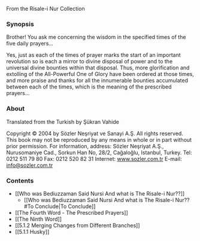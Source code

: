 From the Risale-i Nur Collection 
### Synopsis

Brother! You ask me concerning the wisdom in the specified times of the five daily prayers...

Yes, just as each of the times of prayer marks the start of an important revolution so is each a mirror to divine disposal of power and to the universal divine bounties within that disposal. Thus, more glorification and extolling of the All-Powerful One of Glory have been ordered at those times, and more praise and thanks for all the innumerable bounties accumulated between each of the times, which is the meaning of the prescribed prayers... 

### About 

Translated from the Turkish
by Şükran Vahide

Copyright © 2004 by Sözler Neşriyat ve Sanayi A.Ş. All rights reserved. This book may not be reproduced by any means in whole or in part without prior permission.
For information, address: Sözler Neşriyat A.Ş.,
Nurusomaniye Cad., Sorkun Han No, 28/2, Cağaloğlu,
Istanbul, Turkey.
Tel: 0212 511 79 80
Fax: 0212 520 82 31
Internet: www.sozler.com.tr
E-mail: info@sozler.com.tr

### Contents

- [[Who was Bediuzzaman Said Nursi And what is The Risale-i Nur⁇]]
	- [[Who was Bediuzzaman Said Nursi And what is The Risale-i Nur⁇#To Conclude|To Conclude]]
- [[The Fourth Word - The Prescribed Prayers]]
- [[The Ninth Word]]
- [[5.1.2 Merging Changes from Different Branches]]
- [[5.1.1 Husky]]